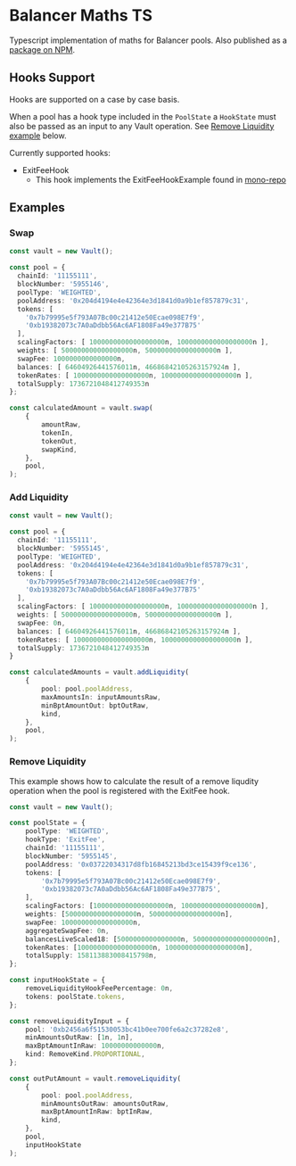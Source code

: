 # Balancer Maths TS

Typescript implementation of maths for Balancer pools. Also published as a [package on NPM](https://www.npmjs.com/package/@balancer-labs/balancer-maths).

## Hooks Support

Hooks are supported on a case by case basis.

When a pool has a hook type included in the `PoolState` a `HookState` must also be passed as an input to any Vault operation. See [Remove Liquidity example](#remove-liquidity) below.

Currently supported hooks:

* ExitFeeHook
  * This hook implements the ExitFeeHookExample found in [mono-repo](https://github.com/balancer/balancer-v3-monorepo/blob/c848c849cb44dc35f05d15858e4fba9f17e92d5e/pkg/pool-hooks/contracts/ExitFeeHookExample.sol)

## Examples

### Swap

```typescript
const vault = new Vault();

const pool = {
  chainId: '11155111',
  blockNumber: '5955146',
  poolType: 'WEIGHTED',
  poolAddress: '0x204d4194e4e42364e3d1841d0a9b1ef857879c31',
  tokens: [
    '0x7b79995e5f793A07Bc00c21412e50Ecae098E7f9',
    '0xb19382073c7A0aDdbb56Ac6AF1808Fa49e377B75'
  ],
  scalingFactors: [ 1000000000000000000n, 1000000000000000000n ],
  weights: [ 500000000000000000n, 500000000000000000n ],
  swapFee: 1000000000000000n,
  balances: [ 64604926441576011n, 46686842105263157924n ],
  tokenRates: [ 1000000000000000000n, 1000000000000000000n ],
  totalSupply: 1736721048412749353n
};

const calculatedAmount = vault.swap(
    {
        amountRaw,
        tokenIn,
        tokenOut,
        swapKind,
    },
    pool,
);
```

### Add Liquidity

```typescript
const vault = new Vault();

const pool = {
  chainId: '11155111',
  blockNumber: '5955145',
  poolType: 'WEIGHTED',
  poolAddress: '0x204d4194e4e42364e3d1841d0a9b1ef857879c31',
  tokens: [
    '0x7b79995e5f793A07Bc00c21412e50Ecae098E7f9',
    '0xb19382073c7A0aDdbb56Ac6AF1808Fa49e377B75'
  ],
  scalingFactors: [ 1000000000000000000n, 1000000000000000000n ],
  weights: [ 500000000000000000n, 500000000000000000n ],
  swapFee: 0n,
  balances: [ 64604926441576011n, 46686842105263157924n ],
  tokenRates: [ 1000000000000000000n, 1000000000000000000n ],
  totalSupply: 1736721048412749353n
}

const calculatedAmounts = vault.addLiquidity(
    {
        pool: pool.poolAddress,
        maxAmountsIn: inputAmountsRaw,
        minBptAmountOut: bptOutRaw,
        kind,
    },
    pool,
);
```

### Remove Liquidity

This example shows how to calculate the result of a remove liqudity operation when the pool is registered with the ExitFee hook.

```typescript
const vault = new Vault();

const poolState = {
    poolType: 'WEIGHTED',
    hookType: 'ExitFee',
    chainId: '11155111',
    blockNumber: '5955145',
    poolAddress: '0x03722034317d8fb16845213bd3ce15439f9ce136',
    tokens: [
        '0x7b79995e5f793A07Bc00c21412e50Ecae098E7f9',
        '0xb19382073c7A0aDdbb56Ac6AF1808Fa49e377B75',
    ],
    scalingFactors: [1000000000000000000n, 1000000000000000000n],
    weights: [500000000000000000n, 500000000000000000n],
    swapFee: 100000000000000000n,
    aggregateSwapFee: 0n,
    balancesLiveScaled18: [5000000000000000n, 5000000000000000000n],
    tokenRates: [1000000000000000000n, 1000000000000000000n],
    totalSupply: 158113883008415798n,
};

const inputHookState = {
    removeLiquidityHookFeePercentage: 0n,
    tokens: poolState.tokens,
};

const removeLiquidityInput = {
    pool: '0xb2456a6f51530053bc41b0ee700fe6a2c37282e8',
    minAmountsOutRaw: [1n, 1n],
    maxBptAmountInRaw: 10000000000000n,
    kind: RemoveKind.PROPORTIONAL,
};

const outPutAmount = vault.removeLiquidity(
    {
        pool: pool.poolAddress,
        minAmountsOutRaw: amountsOutRaw,
        maxBptAmountInRaw: bptInRaw,
        kind,
    },
    pool,
    inputHookState
);
```

